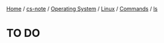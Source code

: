 [Home](https://mengxianbin.github.io) /
[cs-note](https://mengxianbin.github.io/cs-note/content) /
[Operating System](https://mengxianbin.github.io/cs-note/content/Operating%20System) /
[Linux](https://mengxianbin.github.io/cs-note/content/Operating%20System/Linux) /
[Commands](https://mengxianbin.github.io/cs-note/content/Operating%20System/Linux/Commands) /
[ls](https://mengxianbin.github.io/cs-note/content/Operating%20System/Linux/Commands/ls)

# TO DO
